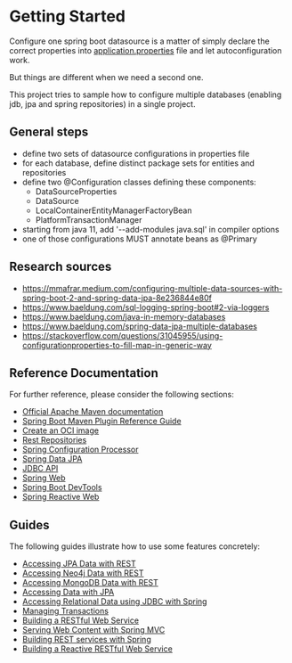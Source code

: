 # Getting Started

Configure one spring boot datasource is a matter of simply declare the correct
properties into [application.properties](src/main/resources/application.properties)
file and let autoconfiguration work.

But things are different when we need a second one.

This project tries to sample how to configure multiple databases (enabling jdb,
jpa and spring repositories) in a single project.

## General steps

- define two sets of datasource configurations in properties file
- for each database, define distinct package sets for entities and repositories
- define two @Configuration classes defining these components:
  - DataSourceProperties
  - DataSource
  - LocalContainerEntityManagerFactoryBean
  - PlatformTransactionManager
- starting from java 11, add '--add-modules java.sql' in compiler options
- one of those configurations MUST annotate beans as @Primary

## Research sources

- <https://mmafrar.medium.com/configuring-multiple-data-sources-with-spring-boot-2-and-spring-data-jpa-8e236844e80f>
- <https://www.baeldung.com/sql-logging-spring-boot#2-via-loggers>
- <https://www.baeldung.com/java-in-memory-databases>
- <https://www.baeldung.com/spring-data-jpa-multiple-databases>
- <https://stackoverflow.com/questions/31045955/using-configurationproperties-to-fill-map-in-generic-way>

## Reference Documentation

For further reference, please consider the following sections:

* [Official Apache Maven documentation](https://maven.apache.org/guides/index.html)
* [Spring Boot Maven Plugin Reference Guide](https://docs.spring.io/spring-boot/docs/2.6.13/maven-plugin/reference/html/)
* [Create an OCI image](https://docs.spring.io/spring-boot/docs/2.6.13/maven-plugin/reference/html/#build-image)
* [Rest Repositories](https://docs.spring.io/spring-boot/docs/2.6.13/reference/htmlsingle/#howto.data-access.exposing-spring-data-repositories-as-rest)
* [Spring Configuration Processor](https://docs.spring.io/spring-boot/docs/2.6.13/reference/htmlsingle/#appendix.configuration-metadata.annotation-processor)
* [Spring Data JPA](https://docs.spring.io/spring-boot/docs/2.6.13/reference/htmlsingle/#data.sql.jpa-and-spring-data)
* [JDBC API](https://docs.spring.io/spring-boot/docs/2.6.13/reference/htmlsingle/#data.sql)
* [Spring Web](https://docs.spring.io/spring-boot/docs/2.6.13/reference/htmlsingle/#web)
* [Spring Boot DevTools](https://docs.spring.io/spring-boot/docs/2.6.13/reference/htmlsingle/#using.devtools)
* [Spring Reactive Web](https://docs.spring.io/spring-boot/docs/2.6.13/reference/htmlsingle/#web.reactive)

## Guides

The following guides illustrate how to use some features concretely:

* [Accessing JPA Data with REST](https://spring.io/guides/gs/accessing-data-rest/)
* [Accessing Neo4j Data with REST](https://spring.io/guides/gs/accessing-neo4j-data-rest/)
* [Accessing MongoDB Data with REST](https://spring.io/guides/gs/accessing-mongodb-data-rest/)
* [Accessing Data with JPA](https://spring.io/guides/gs/accessing-data-jpa/)
* [Accessing Relational Data using JDBC with Spring](https://spring.io/guides/gs/relational-data-access/)
* [Managing Transactions](https://spring.io/guides/gs/managing-transactions/)
* [Building a RESTful Web Service](https://spring.io/guides/gs/rest-service/)
* [Serving Web Content with Spring MVC](https://spring.io/guides/gs/serving-web-content/)
* [Building REST services with Spring](https://spring.io/guides/tutorials/rest/)
* [Building a Reactive RESTful Web Service](https://spring.io/guides/gs/reactive-rest-service/)

